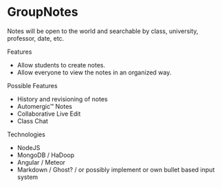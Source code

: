 GroupNotes
==========
Notes will be open to the world and searchable by class, university, professor, date, etc.

Features
* Allow students to create notes.
* Allow everyone to view the notes in an organized way.

Possible Features
* History and revisioning of notes
* Automergic™ Notes
* Collaborative Live Edit
* Class Chat

Technologies
* NodeJS
* MongoDB / HaDoop
* Angular / Meteor
* Markdown / Ghost? / or possibly implement or own bullet based input system
